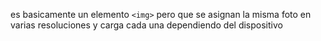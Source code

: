 es basicamente un elemento ``<img>`` pero que se asignan la misma foto en varias resoluciones y carga cada una dependiendo del dispositivo